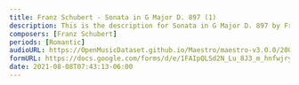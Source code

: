 ```yaml
---
title: Franz Schubert - Sonata in G Major D. 897 (1)
description: This is the description for Sonata in G Major D. 897 by Franz Schubert
composers: [Franz Schubert]
periods: [Romantic]
audioURL: https://OpenMusicDataset.github.io/Maestro/maestro-v3.0.0/2009/MIDI-Unprocessed_08_R2_2009_01_ORIG_MID--AUDIO_08_R2_2009_08_R2_2009_04_WAV.midi
formURL: https://docs.google.com/forms/d/e/1FAIpQLSd2N_Lu_8J3_m_hnfwjryz3fDLTy_XV64us1B4SDeRkScxWAg/viewform
date: 2021-08-08T07:43:13-06:00
---
```

